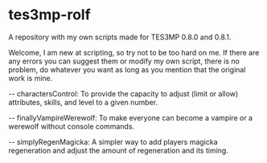 # tes3mp-rolf
A repository with my own scripts made for TES3MP 0.8.0 and 0.8.1.

Welcome, I am new at scripting, so try not to be too hard on me. If there are any errors you can suggest them or modify my own script, there is no problem,
do whatever you want as long as you mention that the original work is mine.

-- charactersControl: To provide the capacity to adjust (limit or allow) attributes, skills, and level to a given number.

-- finallyVampireWerewolf: To make everyone can become a vampire or a werewolf without console commands.

-- simplyRegenMagicka: A simpler way to add players magicka regeneration and adjust the amount of regeneration and its timing.
